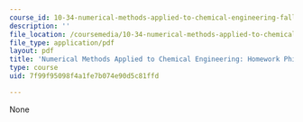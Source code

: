 ```yaml
---
course_id: 10-34-numerical-methods-applied-to-chemical-engineering-fall-2015
description: ''
file_location: /coursemedia/10-34-numerical-methods-applied-to-chemical-engineering-fall-2015/7f99f95098f4a1fe7b074e90d5c81ffd_MIT10_34F15_HW_Philo_2015.pdf
file_type: application/pdf
layout: pdf
title: 'Numerical Methods Applied to Chemical Engineering: Homework Philosophy'
type: course
uid: 7f99f95098f4a1fe7b074e90d5c81ffd

---
```

None